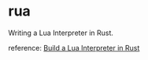 # rua

Writing a Lua Interpreter in Rust.

reference: [Build a Lua Interpreter in Rust](https://wubingzheng.github.io/build-lua-in-rust/en/)

